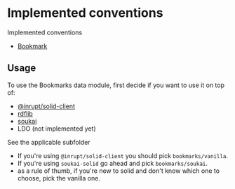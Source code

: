 # Implemented conventions
Implemented conventions

- [Bookmark](https://pdsinterop.org/conventions/bookmark/)

## Usage
To use the Bookmarks data module, first decide if you want to use it on top of:
* [@inrupt/solid-client](./vanilla)
* [rdflib](./rdflib)
* [soukai](./soukai)
* LDO (not implemented yet)

See the applicable subfolder

* If you're using `@inrupt/solid-client` you should pick `bookmarks/vanilla`.
* If you're using `soukai-solid` go ahead and pick `bookmarks/soukai`.
* as a rule of thumb, if you're new to solid and don't know which one to choose, pick the vanilla one.
